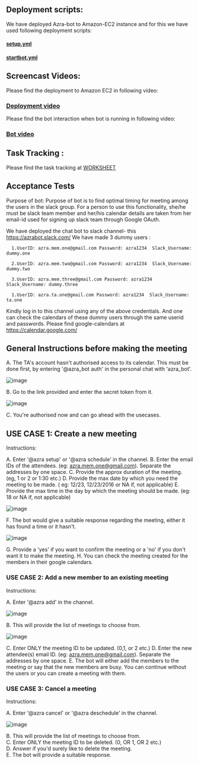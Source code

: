 

## Deployment scripts:

We have deployed Azra-bot to Amazon-EC2 instance and for this we have used following deployment scripts:

#### [setup.yml](https://github.ncsu.edu/gverma/Azra_MeetingBot/blob/master/Milestone-4/setup.yml)
#### [startbot.yml](https://github.ncsu.edu/gverma/Azra_MeetingBot/blob/master/Milestone-4/startBot.yml)


## Screencast Videos:
  
  Please find the deployment to Amazon EC2 in following video: 
###   [Deployment video](https://www.youtube.com/watch?v=nfDORZ-Zbnw)

 Please find the bot interaction when bot is running in following video: 
###   [Bot video](https://www.youtube.com/watch?v=c-sT3V_JcFI)


## Task Tracking :

  Please find the task tracking at 
      [WORKSHEET](https://github.ncsu.edu/gverma/Azra_MeetingBot/blob/master/Milestone-4/WORKSHEET.md)


## Acceptance Tests

Purpose of bot: Purpose of bot is to find optimal timing for meeting among the users in the slack group. For a person to use this functionality, she/he must be slack team member and her/his calendar details are taken from her email-id used for signing up slack team through Google OAuth.

We have deployed the chat bot to slack channel- this https://azrabot.slack.com/
We have made 3 dummy users :

      1.UserID: azra.mem.one@gmail.com Password: azra1234  Slack_Username: dummy.one
      
      2.UserID: azra.mem.two@gmail.com Password: azra1234  Slack_Username: dummy.two
      
      3.UserID: azra.mem.three@gmail.com Password: azra1234  Slack_Username: dummy.three
      
      1.UserID: azra.ta.one@gmail.com Password: azra1234  Slack_Username: ta.one

Kindly log in to this channel using any of the above credentials. And one can check the calendars of these dummy users through the same userid and passwords. 
Please find google-calendars at https://calendar.google.com/



## General Instructions before making the meeting

A. The TA's account hasn't authorised access to its calendar. This must be done first, by entering '@azra_bot auth' in the personal chat with 'azra_bot'.

![image](https://github.ncsu.edu/gverma/Azra_MeetingBot/blob/master/images/Screen%20Shot%202016-11-29%20at%207.18.51%20PM.png "one")

B. Go to the link provided and enter the secret token from it.

![image](https://github.ncsu.edu/gverma/Azra_MeetingBot/blob/master/images/Screen%20Shot%202016-11-29%20at%207.19.12%20PM.png "two")

C. You're authorised now and can go ahead with the usecases.


## USE CASE 1: Create a new meeting


Instructions:

A. Enter '@azra setup' or '@azra schedule' in the channel.
B. Enter the email IDs of the attendees. (eg: azra.mem.one@gmail.com). Separate the addresses by one space.
C. Provide the approx duration of the meeting. (eg, 1 or 2 or 1:30 etc.)
D. Provide the max date by which you need the meeting to be made. ( eg: 12/23, 12/23/2016 or NA if, not applicable)
E. Provide the max time in the day by which the meeting should be made. (eg: 18 or NA if, not applicable)

![image](https://github.ncsu.edu/gverma/Azra_MeetingBot/blob/master/images/Screen%20Shot%202016-11-29%20at%207.19.55%20PM.png "three")

F. The bot would give a suitable response regarding the meeting, either it has found a time or it hasn't.

![image](https://github.ncsu.edu/gverma/Azra_MeetingBot/blob/master/images/Screen%20Shot%202016-11-29%20at%207.20.20%20PM.png "four")

G. Provide a 'yes' if you want to confirm the meeting or a 'no' if you don't want it to make the meeting.
H. You can check the meeting created for the members in their google calendars.


### USE CASE 2: Add a new member to an existing meeting

Instructions:

A. Enter '@azra add' in the channel.

![image](https://github.ncsu.edu/gverma/Azra_MeetingBot/blob/master/images/add1.png "five")

B. This will provide the list of meetings to choose from.

![image](https://github.ncsu.edu/gverma/Azra_MeetingBot/blob/master/images/add2.png "six")

C. Enter ONLY the meeting ID to be updated. (0,1, or 2 etc.)
D. Enter the new attendee(s) email ID. (eg: azra.mem.one@gmail.com). Separate the addresses by one space.
E. The bot will either add the members to the meeting or say that the new members are busy. You can continue without the users or you can create a meeting with them.


### USE CASE 3: Cancel a meeting

Instructions:

A. Enter '@azra cancel' or '@azra deschedule' in the channel.

![image](https://github.ncsu.edu/gverma/Azra_MeetingBot/blob/master/images/del1.png "seven")

B. This will provide the list of meetings to choose from.<br>
C. Enter ONLY the meeting ID to be deleted. (0, OR 1, OR 2 etc.)<br>
D. Answer if you'd surely like to delete the meeting.<br>
E. The bot will provide a suitable response.

